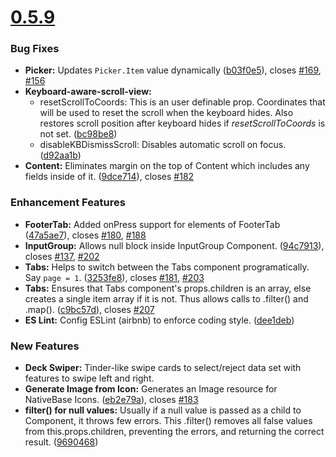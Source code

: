 
# [0.5.9](https://github.com/GeekyAnts/NativeBase/releases/tag/v0.5.9)

### Bug Fixes

-	**Picker:** Updates `Picker.Item` value dynamically ([b03f0e5](https://github.com/GeekyAnts/NativeBase/commit/b03f0e52fa417c586b3d6cd65e2caf7d8dbe0299)), closes [#169](https://github.com/GeekyAnts/NativeBase/issues/169), [#156](https://github.com/GeekyAnts/NativeBase/issues/156)
-	**Keyboard-aware-scroll-view:** 
    - resetScrollToCoords: This is an user definable prop. Coordinates that will be used to reset the scroll when the keyboard hides. Also restores scroll position after keyboard hides if <i>resetScrollToCoords</i> is not set. ([bc98be8](https://github.com/GeekyAnts/NativeBase/commit/bc98be8bb14b41df22856a618e07b71a0f9e857e))
    - disableKBDismissScroll: Disables automatic scroll on focus. ([d92aa1b](https://github.com/GeekyAnts/NativeBase/commit/d92aa1b35009d6a419b420a37a3bd2b3021c5167))
- **Content:** Eliminates margin on the top of Content which includes any fields inside of it. ([9dce714](https://github.com/GeekyAnts/NativeBase/commit/9dce7141faf591d28f2df857856c91209b42c74f)), closes [#182](https://github.com/GeekyAnts/NativeBase/issues/182)


### Enhancement Features 

-	**FooterTab:** Added onPress support for elements of FooterTab ([47a5ae7](https://github.com/GeekyAnts/NativeBase/commit/47a5ae73edd5c1112fd8aa7ed0a6a7e5015f60d7)), closes [#180](https://github.com/GeekyAnts/NativeBase/issues/180), [#188](https://github.com/GeekyAnts/NativeBase/issues/188)
- **InputGroup:** Allows null block inside InputGroup Component. ([94c7913](https://github.com/GeekyAnts/NativeBase/commit/94c7913622f489a185564fdbad215f38e71a2366)), closes [#137](https://github.com/GeekyAnts/NativeBase/issues/137), [#202](https://github.com/GeekyAnts/NativeBase/issues/202)
- **Tabs:** Helps to switch between the Tabs component programatically. Say `page = 1`. ([3253fe8](https://github.com/GeekyAnts/NativeBase/commit/3253fe81fac3004c752c196c13be1208d5b33341)), closes [#181](https://github.com/GeekyAnts/NativeBase/issues/181), [#203](https://github.com/GeekyAnts/NativeBase/issues/203)
- **Tabs:** Ensures that Tabs component's props.children is an array, else creates a single item array if it is not. Thus allows calls to .filter() and .map(). ([c9bc57d](https://github.com/GeekyAnts/NativeBase/commit/c9bc57d45199bfdc2806646dde560128053230e6)), closes [#207](https://github.com/GeekyAnts/NativeBase/issues/207)
- **ES Lint:** Config ESLint (airbnb) to enforce coding style. ([dee1deb](https://github.com/GeekyAnts/NativeBase/commit/dee1debac7a93d9772aca21436f1dd4fd97f1039))



### New Features

-	**Deck Swiper:** Tinder-like swipe cards to select/reject data set with features to swipe left and right.
- **Generate Image from Icon:** Generates an Image resource for NativeBase Icons. ([eb2e79a](https://github.com/GeekyAnts/NativeBase/commit/eb2e79afe3990295f1459fe5632832d680b5d3cc)), closes [#183](https://github.com/GeekyAnts/NativeBase/issues/183)
- **filter() for null values:** Usually if a null value is passed as a child to Component, it throws few errors. This .filter() removes all false values from this.props.children, preventing the errors, and returning the correct result. ([9690468](https://github.com/GeekyAnts/NativeBase/commit/9690468ef70c978bafaf1ddc48dec67d0deb69da))
